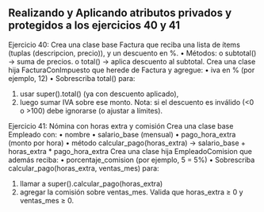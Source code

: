 ## Realizando y Aplicando atributos privados y protegidos a los ejercicios 40 y 41


Ejercicio 40:
Crea una clase base Factura que reciba una lista de ítems (tuplas (descripcion, precio)), y un
descuento en %.
• Métodos:
o subtotal() → suma de precios.
o total() → aplica descuento al subtotal.
Crea una clase hija FacturaConImpuesto que herede de Factura y agregue:
• iva en % (por ejemplo, 12)
• Sobrescriba total() para:
1. usar super().total() (ya con descuento aplicado),
2. luego sumar IVA sobre ese monto.
Nota: si el descuento es inválido (<0 o >100) debe ignorarse (o ajustar a límites).

Ejercicio 41: Nómina con horas extra y comisión
Crea una clase base Empleado con:
• nombre
• salario_base (mensual)
• pago_hora_extra (monto por hora)
• método calcular_pago(horas_extra) → salario_base + horas_extra * pago_hora_extra
Crea una clase hija EmpleadoComision que además reciba:
• porcentaje_comision (por ejemplo, 5 = 5%)
• Sobrescriba calcular_pago(horas_extra, ventas_mes) para:
1. llamar a super().calcular_pago(horas_extra)
2. agregar la comisión sobre ventas_mes.
Valida que horas_extra ≥ 0 y ventas_mes ≥ 0.
